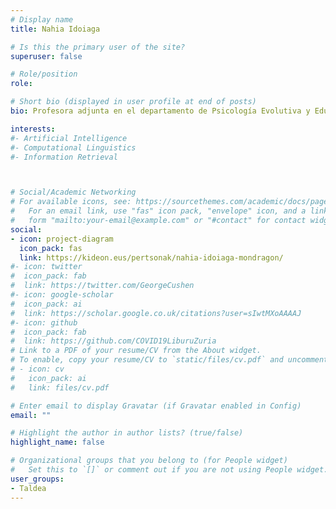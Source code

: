 ```yaml
---
# Display name
title: Nahia Idoiaga

# Is this the primary user of the site?
superuser: false

# Role/position
role: 

# Short bio (displayed in user profile at end of posts)
bio: Profesora adjunta en el departamento de Psicología Evolutiva y Educación (UPV/EHU). Doctora en Psicología. Grupo de Investigación Consolidado del GV KideON. Investigadora de las consecuencias psico-sociales y educativas de la pandemia por COVID-19 en la CAV.

interests:
#- Artificial Intelligence
#- Computational Linguistics
#- Information Retrieval



# Social/Academic Networking
# For available icons, see: https://sourcethemes.com/academic/docs/page-builder/#icons
#   For an email link, use "fas" icon pack, "envelope" icon, and a link in the
#   form "mailto:your-email@example.com" or "#contact" for contact widget.
social:
- icon: project-diagram
  icon_pack: fas
  link: https://kideon.eus/pertsonak/nahia-idoiaga-mondragon/
#- icon: twitter
#  icon_pack: fab
#  link: https://twitter.com/GeorgeCushen
#- icon: google-scholar
#  icon_pack: ai
#  link: https://scholar.google.co.uk/citations?user=sIwtMXoAAAAJ
#- icon: github
#  icon_pack: fab
#  link: https://github.com/COVID19LiburuZuria
# Link to a PDF of your resume/CV from the About widget.
# To enable, copy your resume/CV to `static/files/cv.pdf` and uncomment the lines below.
# - icon: cv
#   icon_pack: ai
#   link: files/cv.pdf

# Enter email to display Gravatar (if Gravatar enabled in Config)
email: ""

# Highlight the author in author lists? (true/false)
highlight_name: false

# Organizational groups that you belong to (for People widget)
#   Set this to `[]` or comment out if you are not using People widget.
user_groups:
- Taldea
---
```


